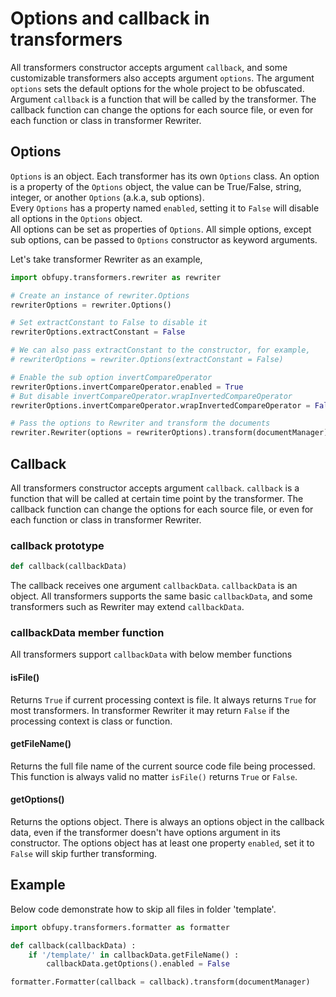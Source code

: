 # Options and callback in transformers

All transformers constructor accepts argument `callback`, and some customizable transformers also accepts argument `options`. The argument `options` sets the default options for the whole project to be obfuscated. Argument `callback` is a function that will be called by the transformer. The callback function can change the options for each source file, or even for each function or class in transformer Rewriter.

## Options

`Options` is an object. Each transformer has its own `Options` class. An option is a property of the `Options` object, the value can be True/False, string, integer, or another `Options` (a.k.a, sub options).  
Every `Options` has a property named `enabled`, setting it to `False` will disable all options in the `Options` object.  
All options can be set as properties of `Options`. All simple options, except sub options, can be passed to `Options` constructor as keyword arguments.  

Let's take transformer Rewriter as an example,

```python
import obfupy.transformers.rewriter as rewriter

# Create an instance of rewriter.Options
rewriterOptions = rewriter.Options()

# Set extractConstant to False to disable it
rewriterOptions.extractConstant = False

# We can also pass extractConstant to the constructor, for example,
# rewriterOptions = rewriter.Options(extractConstant = False)

# Enable the sub option invertCompareOperator
rewriterOptions.invertCompareOperator.enabled = True
# But disable invertCompareOperator.wrapInvertedCompareOperator
rewriterOptions.invertCompareOperator.wrapInvertedCompareOperator = False

# Pass the options to Rewriter and transform the documents
rewriter.Rewriter(options = rewriterOptions).transform(documentManager)
```

## Callback

All transformers constructor accepts argument `callback`. `callback` is a function that will be called at certain time point by the transformer. The callback function can change the options for each source file, or even for each function or class in transformer Rewriter.  

### callback prototype

```python
def callback(callbackData)
```

The callback receives one argument `callbackData`. `callbackData` is an object. All transformers supports the same basic `callbackData`, and some transformers such as Rewriter may extend `callbackData`.

### callbackData member function

All transformers support `callbackData` with below member functions

#### isFile()

Returns `True` if current processing context is file. It always returns `True` for most transformers. In transformer Rewriter it may return `False` if the processing context is class or function.

#### getFileName()

Returns the full file name of the current source code file being processed. This function is always valid no matter `isFile()` returns `True` or `False`.

#### getOptions()

Returns the options object. There is always an options object in the callback data, even if the transformer doesn't have options argument in its constructor. The options object has at least one property `enabled`, set it to `False` will skip further transforming.

## Example

Below code demonstrate how to skip all files in folder 'template'.

```python
import obfupy.transformers.formatter as formatter

def callback(callbackData) :
    if '/template/' in callbackData.getFileName() :
        callbackData.getOptions().enabled = False

formatter.Formatter(callback = callback).transform(documentManager)
```
